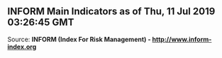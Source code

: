 ## INFORM Main Indicators as of Thu, 11 Jul 2019 03:26:45 GMT

Source: **INFORM (Index For Risk Management) - http://www.inform-index.org**